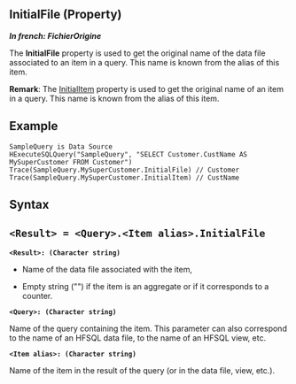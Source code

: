 


## InitialFile (Property)

***In french: FichierOrigine***
	



<a name="XUse"></a>
<a name="Use"></a>
<a name="description"></a>
The **InitialFile** property is used to get the original name of the data file associated to an item in a query. This name is known from the alias of this item.

**Remark**: The [InitialItem](../Proprietes/2512079.md) property is used to get the original name of an item in a query. This name is known from the alias of this item.






<a name="Example1"></a>
<a name="sample_code"></a>

## Example


```wl
SampleQuery is Data Source
HExecuteSQLQuery("SampleQuery", "SELECT Customer.CustName AS MySuperCustomer FROM Customer")
Trace(SampleQuery.MySuperCustomer.InitialFile) // Customer
Trace(SampleQuery.MySuperCustomer.InitialItem) // CustName
```

<a name="XSYNTAX"></a>
<a name="SYNTAX1"></a>

## Syntax

`<Result> = <Query>.<Item alias>.InitialFile`
---

**`<Result>: (Character string)`**



- Name of the data file associated with the item, 

- Empty string ("") if the item is an aggregate or if it corresponds to a counter.




**`<Query>: (Character string)`**

Name of the query containing the item. This parameter can also correspond to the name of an HFSQL data file, to the name of an HFSQL view, etc.

**`<Item alias>: (Character string)`**

Name of the item in the result of the query (or in the data file, view, etc.).  




